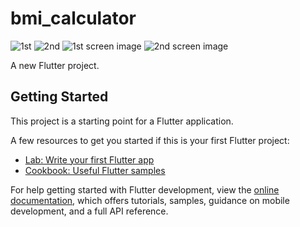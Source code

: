 # bmi_calculator
![1st](https://github.com/shahzaibkamal/BMI-Calculator-Shahzaib-/assets/161307227/553539c0-9639-43ce-a57e-e7a4c7e68735)
![2nd](https://github.com/shahzaibkamal/BMI-Calculator-Shahzaib-/assets/161307227/5379923f-394e-4b3f-b927-5b266e9bfefa)
![1st screen image](https://github.com/shahzaibkamal/BMI-Calculator-Shahzaib-/assets/161307227/dafebe49-3564-4ffd-8ee4-3f4565ccb78c)
![2nd screen image](https://github.com/shahzaibkamal/BMI-Calculator-Shahzaib-/assets/161307227/cb97d330-4390-4297-9a27-aefbd7ed97b4)


A new Flutter project.

## Getting Started

This project is a starting point for a Flutter application.

A few resources to get you started if this is your first Flutter project:

- [Lab: Write your first Flutter app](https://docs.flutter.dev/get-started/codelab)
- [Cookbook: Useful Flutter samples](https://docs.flutter.dev/cookbook)

For help getting started with Flutter development, view the
[online documentation](https://docs.flutter.dev/), which offers tutorials,
samples, guidance on mobile development, and a full API reference.
